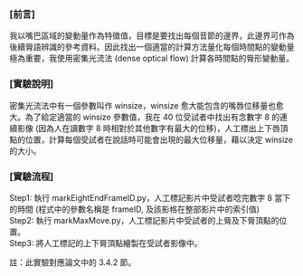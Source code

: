 ### [前言]
我以嘴巴區域的變動量作為特徵值，目標是要找出每個音節的邊界，此邊界可作為後續脣語辨識的參考資料。因此找出一個適當的計算方法量化每個時間點的變動量極為重要，我使用密集光流法 (dense optical flow) 計算各時間點的脣形變動量。

### [實驗說明]
密集光流法中有一個參數叫作 winsize，winsize 愈大能包含的嘴唇位移量也愈大。為了給定適當的 winsize 參數值，我在 40 位受試者中找出有念數字 8 的連續影像 (因為人在讀數字 8 時相對於其他數字有最大的位移)，人工標出上下唇頂點的位置，計算每個受試者在說話時可能會出現的最大位移量，藉以決定 winsize 的大小。

### [實驗流程]
Step1: 執行 markEightEndFrameID.py，人工標記影片中受試者唸完數字 8 當下的時間 (程式中的參數名稱是 frameID, 及該影格在整部影片中的索引值)  
Step2: 執行 markMaxMove.py，人工標記影片中受試者的上脣及下脣頂點的位置。  
Step3: 將人工標記的上下脣頂點繪製在受試者影像中。  

註：此實驗對應論文中的 3.4.2 節。
